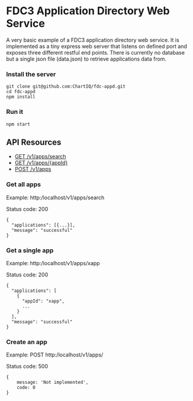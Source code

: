# FDC3 Application Directory Web Service

A very basic example of a FDC3 application directory web service. It is implemented as a tiny express web server that listens on defined port and exposes three different restful end points. There is currently no database but a single json file (data.json) to retrieve applications data from.

### Install the server
```
git clone git@github.com:ChartIQ/fdc-appd.git 
cd fdc-appd
npm install
```

### Run it
```
npm start
```

## API Resources

- [GET /v1/apps/search](#get-all-apps)
- [GET /v1/apps/{appId}](#get-a-single-app)
- [POST /v1/apps](#create-an-app)

### Get all apps
Example: http:/localhost/v1/apps/search

Status code: 200
```
{
  "applications": [{...}],
  "message": "successful"
}
```

### Get a single app
Example: http:/localhost/v1/apps/xapp

Status code: 200
```
{
  "applications": [
    {
      "appId": "xapp",
      ...
    }
  ],
  "message": "successful"
}
```

### Create an app
Example: POST http:/localhost/v1/apps/

Status code: 500
```
{
    message: 'Not implemented',
    code: 0
}
```
